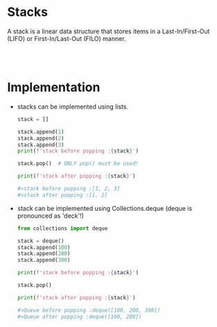 # Stacks

A stack is a linear data structure that stores items in a Last-In/First-Out (LIFO) or First-In/Last-Out (FILO) manner.

<br>
<br>

# Implementation

- stacks can be implemented using lists.

  ```py
  stack = []

  stack.append(1)
  stack.append(2)
  stack.append(3)
  print(f'stack before popping :{stack}')

  stack.pop()  # ONLY pop() must be used!

  print(f'stack after popping :{stack}')

  #>stack before popping :[1, 2, 3]
  #>stack after popping :[1, 2]
  ```

* stack can be implemented using Collections.deque (deque is pronounced as 'deck'!)

  ```py
  from collections import deque

  stack = deque()
  stack.append(100)
  stack.append(200)
  stack.append(300)

  print(f'stack before popping :{stack}')

  stack.pop()

  print(f'stack after popping :{stack}')

  #>Queue before popping :deque([100, 200, 300])
  #>Queue after popping :deque([100, 200])
  ```
